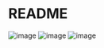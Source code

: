 # README
![image](https://github.com/buyaoshengqi/Student-Management-System/blob/main/img/1.jpg)
![image](https://github.com/buyaoshengqi/Student-Management-System/blob/main/img/2.jpg)
![image](https://github.com/buyaoshengqi/Student-Management-System/blob/main/img/3.jpg)
